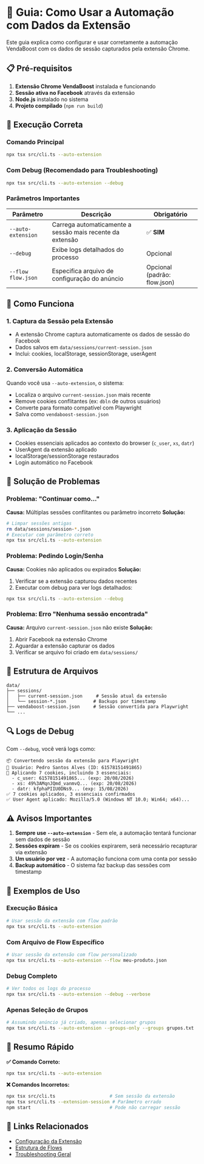 # 🔑 Guia: Como Usar a Automação com Dados da Extensão

Este guia explica como configurar e usar corretamente a automação VendaBoost com os dados de sessão capturados pela extensão Chrome.

## 📋 Pré-requisitos

1. **Extensão Chrome VendaBoost** instalada e funcionando
2. **Sessão ativa no Facebook** através da extensão
3. **Node.js** instalado no sistema
4. **Projeto compilado** (`npm run build`)

## 🚀 Execução Correta

### Comando Principal
```bash
npx tsx src/cli.ts --auto-extension
```

### Com Debug (Recomendado para Troubleshooting)
```bash
npx tsx src/cli.ts --auto-extension --debug
```

### Parâmetros Importantes

| Parâmetro | Descrição | Obrigatório |
|-----------|-----------|-------------|
| `--auto-extension` | Carrega automaticamente a sessão mais recente da extensão | ✅ **SIM** |
| `--debug` | Exibe logs detalhados do processo | Opcional |
| `--flow flow.json` | Especifica arquivo de configuração do anúncio | Opcional (padrão: flow.json) |

## 🔄 Como Funciona

### 1. Captura da Sessão pela Extensão
- A extensão Chrome captura automaticamente os dados de sessão do Facebook
- Dados salvos em `data/sessions/current-session.json`
- Inclui: cookies, localStorage, sessionStorage, userAgent

### 2. Conversão Automática
Quando você usa `--auto-extension`, o sistema:
- Localiza o arquivo `current-session.json` mais recente
- Remove cookies conflitantes (ex: `dbln` de outros usuários)
- Converte para formato compatível com Playwright
- Salva como `vendaboost-session.json`

### 3. Aplicação da Sessão
- Cookies essenciais aplicados ao contexto do browser (`c_user`, `xs`, `datr`)
- UserAgent da extensão aplicado
- localStorage/sessionStorage restaurados
- Login automático no Facebook

## 🐛 Solução de Problemas

### Problema: "Continuar como..."
**Causa:** Múltiplas sessões conflitantes ou parâmetro incorreto
**Solução:**
```bash
# Limpar sessões antigas
rm data/sessions/session-*.json
# Executar com parâmetro correto
npx tsx src/cli.ts --auto-extension
```

### Problema: Pedindo Login/Senha
**Causa:** Cookies não aplicados ou expirados
**Solução:**
1. Verificar se a extensão capturou dados recentes
2. Executar com debug para ver logs detalhados:
```bash
npx tsx src/cli.ts --auto-extension --debug
```

### Problema: Erro "Nenhuma sessão encontrada"
**Causa:** Arquivo `current-session.json` não existe
**Solução:**
1. Abrir Facebook na extensão Chrome
2. Aguardar a extensão capturar os dados
3. Verificar se arquivo foi criado em `data/sessions/`

## 📁 Estrutura de Arquivos

```
data/
├── sessions/
│   ├── current-session.json     # Sessão atual da extensão
│   └── session-*.json          # Backups por timestamp
├── vendaboost-session.json     # Sessão convertida para Playwright
└── ...
```

## 🔍 Logs de Debug

Com `--debug`, você verá logs como:
```
📦 Convertendo sessão da extensão para Playwright
👤 Usuário: Pedro Santos Alves (ID: 61578151491865)
🔧 Aplicando 7 cookies, incluindo 3 essenciais:
  - c_user: 61578151491865... (exp: 20/08/2026)
  - xs: 49%3AMqnJQmd_vanmvQ... (exp: 20/08/2026)
  - datr: kfphaPIIU0DNs9... (exp: 15/08/2026)
✅ 7 cookies aplicados, 3 essenciais confirmados
✅ User Agent aplicado: Mozilla/5.0 (Windows NT 10.0; Win64; x64)...
```

## ⚠️ Avisos Importantes

1. **Sempre use `--auto-extension`** - Sem ele, a automação tentará funcionar sem dados de sessão
2. **Sessões expiram** - Se os cookies expirarem, será necessário recapturar via extensão
3. **Um usuário por vez** - A automação funciona com uma conta por sessão
4. **Backup automático** - O sistema faz backup das sessões com timestamp

## 📝 Exemplos de Uso

### Execução Básica
```bash
# Usar sessão da extensão com flow padrão
npx tsx src/cli.ts --auto-extension
```

### Com Arquivo de Flow Específico
```bash
# Usar sessão da extensão com flow personalizado
npx tsx src/cli.ts --auto-extension --flow meu-produto.json
```

### Debug Completo
```bash
# Ver todos os logs do processo
npx tsx src/cli.ts --auto-extension --debug --verbose
```

### Apenas Seleção de Grupos
```bash
# Assumindo anúncio já criado, apenas selecionar grupos
npx tsx src/cli.ts --auto-extension --groups-only --groups grupos.txt
```

## 🎯 Resumo Rápido

**✅ Comando Correto:**
```bash
npx tsx src/cli.ts --auto-extension
```

**❌ Comandos Incorretos:**
```bash
npx tsx src/cli.ts                    # Sem sessão da extensão
npx tsx src/cli.ts --extension-session # Parâmetro errado
npm start                             # Pode não carregar sessão
```

## 🔗 Links Relacionados

- [Configuração da Extensão](./extensao-chrome.md)
- [Estrutura de Flows](./flows.md)
- [Troubleshooting Geral](./troubleshooting.md)